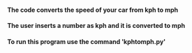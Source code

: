 #### The code converts the speed of your car from kph to mph
#### The user inserts a number as kph and it is converted to mph
#### To run this program use the command 'kphtomph.py'
